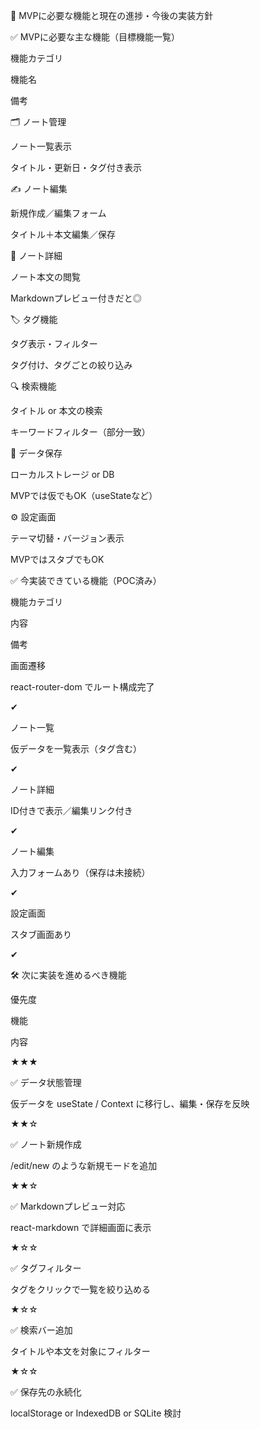 

🚀 MVPに必要な機能と現在の進捗・今後の実装方針

✅ MVPに必要な主な機能（目標機能一覧）

機能カテゴリ

機能名

備考

🗂 ノート管理

ノート一覧表示

タイトル・更新日・タグ付き表示

✍️ ノート編集

新規作成／編集フォーム

タイトル＋本文編集／保存

📄 ノート詳細

ノート本文の閲覧

Markdownプレビュー付きだと◎

🏷️ タグ機能

タグ表示・フィルター

タグ付け、タグごとの絞り込み

🔍 検索機能

タイトル or 本文の検索

キーワードフィルター（部分一致）

💾 データ保存

ローカルストレージ or DB

MVPでは仮でもOK（useStateなど）

⚙️ 設定画面

テーマ切替・バージョン表示

MVPではスタブでもOK

✅ 今実装できている機能（POC済み）

機能カテゴリ

内容

備考

画面遷移

react-router-dom でルート構成完了

✔

ノート一覧

仮データを一覧表示（タグ含む）

✔

ノート詳細

ID付きで表示／編集リンク付き

✔

ノート編集

入力フォームあり（保存は未接続）

✔

設定画面

スタブ画面あり

✔

🛠️ 次に実装を進めるべき機能

優先度

機能

内容

★★★

✅ データ状態管理

仮データを useState / Context に移行し、編集・保存を反映

★★☆

✅ ノート新規作成

/edit/new のような新規モードを追加

★★☆

✅ Markdownプレビュー対応

react-markdown で詳細画面に表示

★☆☆

✅ タグフィルター

タグをクリックで一覧を絞り込める

★☆☆

✅ 検索バー追加

タイトルや本文を対象にフィルター

★☆☆

✅ 保存先の永続化

localStorage or IndexedDB or SQLite 検討


